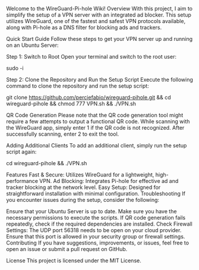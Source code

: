 Welcome to the WireGuard-Pi-hole Wiki!
Overview
With this project, I aim to simplify the setup of a VPN server with an integrated ad blocker. This setup utilizes WireGuard, one of the fastest and safest VPN protocols available, along with Pi-hole as a DNS filter for blocking ads and trackers.

Quick Start Guide
Follow these steps to get your VPN server up and running on an Ubuntu Server:

Step 1: Switch to Root
Open your terminal and switch to the root user:

sudo -i

Step 2: Clone the Repository and Run the Setup Script
Execute the following command to clone the repository and run the setup script:

git clone https://github.com/perciefabio/wireguard-pihole.git && cd wireguard-pihole && chmod 777 VPN.sh && ./VPN.sh

QR Code Generation
Please note that the QR code generation tool might require a few attempts to output a functional QR code. While scanning with the WireGuard app, simply enter 1 if the QR code is not recognized. After successfully scanning, enter 2 to exit the tool.

Adding Additional Clients
To add an additional client, simply run the setup script again:

cd wireguard-pihole && ./VPN.sh

Features
Fast & Secure: Utilizes WireGuard for a lightweight, high-performance VPN.
Ad Blocking: Integrates Pi-hole for effective ad and tracker blocking at the network level.
Easy Setup: Designed for straightforward installation with minimal configuration.
Troubleshooting
If you encounter issues during the setup, consider the following:

Ensure that your Ubuntu Server is up to date.
Make sure you have the necessary permissions to execute the scripts.
If QR code generation fails repeatedly, check if the required dependencies are installed.
Check Firewall Settings: The UDP port 56318 needs to be open on your cloud provider. Ensure that this port is allowed in your security group or firewall settings.
Contributing
If you have suggestions, improvements, or issues, feel free to open an issue or submit a pull request on GitHub.

License
This project is licensed under the MIT License.
